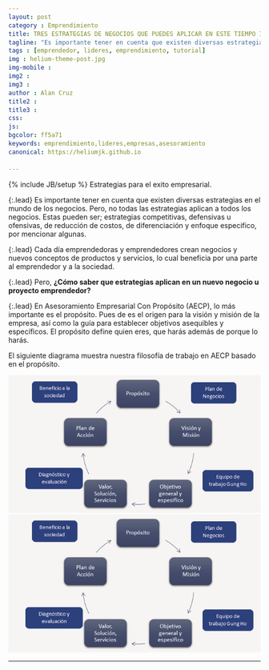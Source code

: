 ```yaml
---
layout: post
category : Emprendimiento
title: TRES ESTRATEGIAS DE NEGOCIOS QUE PUEDES APLICAR EN ESTE TIEMPO INCIERTO.
tagline: "Es importante tener en cuenta que existen diversas estrategias en el mundo de los negocios."
tags : [emprendedor, lideres, emprendimiento, tutorial]
img : helium-theme-post.jpg
img-mobile : 
img2 : 
img3 : 
author : Alan Cruz
title2 : 
title3 : 
css: 
js: 
bgcolor: ff5a71
keywords: emprendimiento,lideres,empresas,asesoramiento
canonical: https://heliumjk.github.io

---
```

{% include JB/setup %}
Estrategias para el exito empresarial.

<!--more-->

{:.lead}
Es importante tener en cuenta que existen diversas estrategias en el mundo de los negocios.
Pero, no todas las estrategias aplican a todos los negocios. Estas pueden ser; estrategias competitivas, defensivas u ofensivas, de reducción de costos, de diferenciación y enfoque especifico, por mencionar algunas. 

{:.lead}
Cada día emprendedoras y emprendedores crean negocios y nuevos conceptos de productos y servicios, lo cual beneficia por una parte al emprendedor y a la sociedad. 


{:.lead}
Pero, **¿Cómo saber que estrategias aplican en un nuevo negocio u proyecto emprendedor?**

{:.lead}
En Asesoramiento Empresarial Con Propósito (AECP), lo más importante es el propósito. 
Pues de es el origen para la visión y misión de la empresa, así como la guía para establecer objetivos asequibles y específicos. El propósito define quien eres, que harás además de porque lo harás. 

El siguiente diagrama muestra nuestra filosofía de trabajo en AECP basado en el propósito.

<img src="/assets/diagrama1.png" alt="alt text" title="Title" /><img src="/assets/diagrama1.png" alt="alt text" title="Title" />

----

